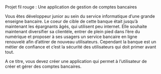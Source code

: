 Projet fil rouge : Une application de gestion de comptes bancaires

Vous êtes développeur junior au sein du service informatique d’une grande enseigne bancaire. Le coeur de cible de cette banque était jusqu’à maintenant les épargnants âgés, qui utilisent peu internet. Elle souhaite maintenant diversifier sa clientèle, entrer de plein pied dans l’ère du numérique et proposer à ses usagers un service bancaire en ligne renouvelé afin d’attirer de nouveau utilisateurs.
Cependant la banque est un métier de confiance et c’est la sécurité des utilisateurs qui doit primer avant tout.
  
A ce titre, vous devez créer une application qui permet à l’utilisateur de créer et gérer des comptes bancaires.
